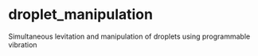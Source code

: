 # droplet_manipulation
Simultaneous levitation and manipulation of droplets using programmable vibration
